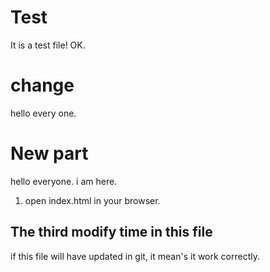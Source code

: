 # Test

It is a test file!
OK. 
# change

hello every one.

# New part

hello everyone. i am here.
1. open index.html in your browser.

## The third modify time in this file

if this file will have updated in git, it mean's it work correctly. 